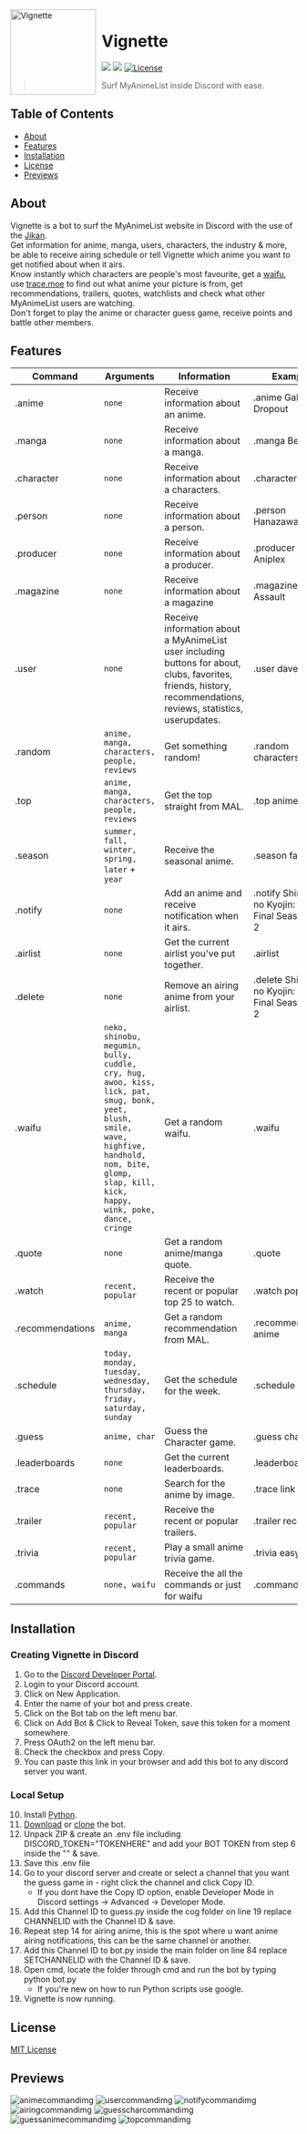 <img width="150" height="150" align="left" style="float: left; margin: 0 10px 0 0;" alt="Vignette" src="https://github.com/dave-kramer/vignette/blob/main/previews/vignetteimg.png?size=1024"> 

# Vignette 

[![](https://img.shields.io/badge/discord.py-v1.7.3-blue.svg?logo=npm)](https://github.com/Rapptz/discord.py)
[![](https://img.shields.io/badge/discord_components-v2.1.2-blue.svg?logo=npm)](https://github.com/kiki7000/discord.py-components)
[![License](https://img.shields.io/github/license/dave-kramer/atlasboy)](https://github.com/dave-kramer/vignette/blob/main/LICENSE)

> Surf MyAnimeList inside Discord with ease.


## Table of Contents

- [About](#About)
- [Features](#features)
- [Installation](#installation)
- [License](#license)
- [Previews](#previews)

## About
Vignette is a bot to surf the MyAnimeList website in Discord with the use of the [Jikan](https://github.com/jikan-me/jikan-rest).  
Get information for anime, manga, users, characters, the industry & more, be able to receive airing schedule or tell Vignette which anime you want to
get notified about when it airs.  
Know instantly which characters are people's most favourite, get a [waifu](https://waifu.pics/), use [trace.moe](https://trace.moe/) to find out what anime your picture is from, get recommendations, trailers, quotes, watchlists and check what other MyAnimeList users are watching.  
Don't forget to play the anime or character guess game, receive points and battle other members.  

## Features
| Command | Arguments | Information | Example |
| ------------- | ------------- | ------------- | ------------- |
| .anime | `none` | Receive information about an anime.  | .anime Gabriel Dropout |
| .manga  | `none` | Receive information about a manga.  | .manga Berserk |
| .character  | `none` | Receive information about a characters.  | .character Levi |
| .person | `none` | Receive information about a person.  | .person Hanazawa Kana |
| .producer  | `none` | Receive information about a producer. | .producer Aniplex |
| .magazine  | `none` | Receive information about a magazine | .magazine Ace Assault |
| .user  | `none` | Receive information about a MyAnimeList user including buttons for about, clubs, favorites, friends, history, recommendations, reviews, statistics, userupdates. | .user davekramer |
| .random  | `anime, manga, characters, people, reviews` | Get something random! | .random characters |
| .top  | `anime, manga, characters, people, reviews` | Get the top straight from MAL. | .top anime |
| .season  | `summer, fall, winter, spring, later` + `year` | Receive the seasonal anime. | .season fall 2022 |
| .notify  | `none` | Add an anime and receive notification when it airs. | .notify Shingeki no Kyojin: The Final Season Part 2 |
| .airlist  | `none` | Get the current airlist you've put together. | .airlist |
| .delete  | `none` | Remove an airing anime from your airlist. | .delete Shingeki no Kyojin: The Final Season Part 2 |
| .waifu  | `neko, shinobu, megumin, bully, cuddle, cry, hug, awoo, kiss, lick, pat, smug, bonk, yeet, blush, smile, wave, highfive, handhold, nom, bite, glomp, slap, kill, kick, happy, wink, poke, dance, cringe` | Get a random waifu. | .waifu |
| .quote  | `none` | Get a random anime/manga quote. | .quote |
| .watch  | `recent, popular` | Receive the recent or popular top 25 to watch. | .watch popular |
| .recommendations  | `anime, manga` | Get a random recommendation from MAL. | .recommendation anime |
| .schedule  | `today, monday, tuesday, wednesday, thursday, friday, saturday, sunday` | Get the schedule for the week. | .schedule today |
| .guess  | `anime, char` | Guess the Character game. | .guess char |
| .leaderboards  | `none` | Get the current leaderboards. | .leaderboards |
| .trace  | `none` | Search for the anime by image. | .trace link |
| .trailer  | `recent, popular` | Receive the recent or popular trailers. | .trailer recent |
| .trivia  | `recent, popular` | Play a small anime trivia game. | .trivia easy 5 |
| .commands  | `none, waifu` | Receive the all the commands or just for waifu | .commands |


## Installation
### Creating Vignette in Discord
1. Go to the [Discord Developer Portal](https://discord.com/developers/docs).
2. Login to your Discord account.
3. Click on New Application.
4. Enter the name of your bot and press create.
5. Click on the Bot tab on the left menu bar.
6. Click on Add Bot & Click to Reveal Token, save this token for a moment somewhere.
7. Press OAuth2 on the left menu bar.
8. Check the checkbox and press Copy.
9. You can paste this link in your browser and add this bot to any discord server you want.

### Local Setup
10. Install [Python](https://www.python.org/).
11. [Download](https://github.com/dave-kramer/vignette/archive/refs/heads/main.zip) or [clone](https://github.com/dave-kramer/vignette.git) the bot.
12. Unpack ZIP & create an .env file including DISCORD_TOKEN="TOKENHERE" and add your BOT TOKEN from step 6 inside the "" & save.
13. Save this .env file
14. Go to your discord server and create or select a channel that you want the guess game in - right click the channel and click Copy ID.
    - If you dont have the Copy ID option, enable Developer Mode in Discord settings -> Advanced -> Developer Mode.
15. Add this Channel ID to guess.py inside the cog folder on line 19 replace CHANNELID with the Channel ID & save.
16. Repeat step 14 for airing anime, this is the spot where u want anime airing notifications, this can be the same channel or another.
17. Add this Channel ID to bot.py inside the main folder on line 84 replace SETCHANNELID with the Channel ID & save.
18. Open cmd, locate the folder through cmd and run the bot by typing python bot.py
    - If you're new on how to run Python scripts use google.
19. Vignette is now running.

## License
[MIT License](https://github.com/dave-kramer/vignette/blob/main/README.md)

## Previews
![animecommandimg](https://github.com/dave-kramer/vignette/blob/main/previews/animecommandimg.png)
![usercommandimg](https://github.com/dave-kramer/vignette/blob/main/previews/usercommandimg.png)
![notifycommandimg](https://github.com/dave-kramer/vignette/blob/main/previews/notifycommandimg.png)
![airingcommandimg](https://github.com/dave-kramer/vignette/blob/main/previews/airingcommandimg.png)
![guesscharcommandimg](https://github.com/dave-kramer/vignette/blob/main/previews/guesscharcommandimg.png)
![guessanimecommandimg](https://github.com/dave-kramer/vignette/blob/main/previews/guessanimecommandimg.png)
![topcommandimg](https://github.com/dave-kramer/vignette/blob/main/previews/topcommandimg.png)
